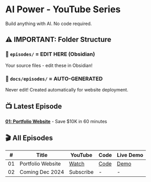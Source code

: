 # AI Power - YouTube Series

Build anything with AI. No code required.

## ⚠️ IMPORTANT: Folder Structure

### 📝 `episodes/` = EDIT HERE (Obsidian)
Your source files - edit these in Obsidian!

### 🚫 `docs/episodes/` = AUTO-GENERATED
Never edit! Created automatically for website deployment.

## 📺 Latest Episode
**[01: Portfolio Website](episodes/01-portfolio-no-code)** - Save $10K in 60 minutes

## 🎬 All Episodes
| # | Title | YouTube | Code | Live Demo |
|---|-------|---------|------|-----------|
| 01 | Portfolio Website | [Watch](https://youtu.be/XUylfjtjv9g) | [Code](episodes/01-portfolio-no-code) | [Demo](https://abyzova.com) |
| 02 | Coming Dec 2024 | Subscribe | - | - |